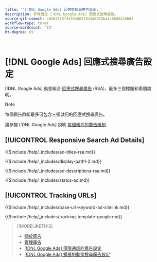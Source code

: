 ```yaml
---
title: '"[!DNL Google Ads] 回應式搜尋廣告設定」'
description: 參考設定 [!DNL Google Ads] 回應式搜尋廣告。
source-git-commit: cd461f73f4a70a5647844a6075ba1c65d64a9b04
workflow-type: tm+mt
source-wordcount: '73'
ht-degree: 0%

---
```


# [!DNL Google Ads] 回應式搜尋廣告設定

[!DNL Google Ads] 動態組合 [回應式搜尋廣告](https://support.google.com/google-ads/answer/7684791?hl=en) (RSA)，最多三個標題和兩個說明。

>[!NOTE]
>
>每個廣告群組最多可包含三個啟用的回應式搜尋廣告。

請參閱 [!DNL Google Ads] 說明 [每個帳戶的廣告限制](https://support.google.com/google-ads/answer/6372658?hl=en).

## [!UICONTROL Responsive Search Ad Details]

<!-- **[!UICONTROL Ad Titles]:** -->

{{$include /help/_includes/ad-titles-rsa.md}}

<!-- **[!UICONTROL Display Path 1]**, **[!UICONTROL Display Path 2]:** -->

{{$include /help/_includes/display-path1-2.md}}

<!-- **[!UICONTROL Ad Descriptions]:** -->

{{$include /help/_includes/ad-descriptions-rsa.md}}

<!-- **[!UICONTROL Status]:** -->

{{$include /help/_includes/status-ad.md}}

## [!UICONTROL Tracking URLs]

<!-- **[!UICONTROL Base URl]:** -->

{{$include /help/_includes/base-url-keyword-ad-sitelink.md}}

<!-- **[!UICONTROL Tracking Template]:** -->

{{$include /help/_includes/tracking-template-google.md}}

>[!MORELIKETHIS]
>
>* [關於廣告](ad-about.md)
>* [管理廣告](ad-manage.md)
>* [[!DNL Google Ads] 僅限通話的廣告設定](ad-settings-google-call.md)
>* [[!DNL Google Ads] 擴展的動態搜尋廣告設定](ad-settings-google-dsa.md)


